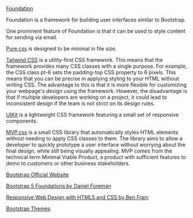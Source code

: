 [Foundation](https://get.foundation)

Foundation is a framework for building user interfaces similar to Bootstrap. 

One prominent feature of Foundation is that it can be used to style content for sending via email.

[Pure.css](https://purecss.io) is designed to be minimal in file size.

[Tailwind CSS](https://tailwindcss.com) is a utility-first CSS framework. This means that the framework provides many CSS classes with a single purpose. For example, the CSS class pt-6 sets the padding-top CSS property to 6 pixels. This means that you can be precise in applying styling to your HTML without writing CSS. The advantage to this is that it is more flexible for customizing your webpage's design using the framework. However, the disadvantage is that if multiple developers are working on a project, it could lead to inconsistent design if the team is not strict on its design rules.

[UIKit](https://getuikit.com) is a lightweight CSS framework featuring a small set of responsive components.

[MVP.css](https://andybrewer.github.io/mvp) is a small CSS library that automatically styles HTML elements without needing to apply CSS classes to them. The library aims to allow a developer to quickly prototype a user interface without worrying about the final design, while still being visually appealing. MVP comes from the technical term Minimal Viable Product, a product with sufficient features to demo to customers or other business stakeholders.

[Bootstrap Official Website](https://getbootstrap.com/)

[Bootstrap 5 Foundations by Daniel Foreman](https://www.amazon.com/Bootstrap-Foundations-Mr-Daniel-Foreman/dp/B0948GRS8W)

[Responsive Web Design with HTML5 and CSS  by Ben Frain](https://www.amazon.com/Responsive-Web-Design-HTML5-CSS/dp/1839211563)

[Bootstrap Themes](https://themes.getbootstrap.com/)
